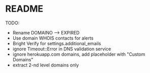 # README

TODO:

* Rename DOMAINO --> EXPIRED
* Use domain WHOIS contacts for alerts
* Bright Verify for settings.additional_emails
* ignore Timeout::Error in DNS validation service
* ignore herokuapp.com domains, add placeholder with "Custom Domains"
* extract 2-nd level domains only
